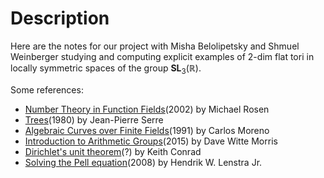Description
==========

Here are the notes for our project with Misha Belolipetsky and Shmuel Weinberger studying and computing explicit examples of 2-dim flat tori in locally symmetric spaces of the group $\mathbf{SL}_3(\mathbb R)$.

Some references:
* [Number Theory in Function Fields](https://link.springer.com/book/10.1007/978-1-4757-6046-0)(2002) by Michael Rosen
* [Trees](https://link.springer.com/book/10.1007/978-3-642-61856-7)(1980) by Jean-Pierre Serre 
* [Algebraic Curves over Finite Fields](https://doi.org/10.1017/CBO9780511608766)(1991) by Carlos Moreno
* [Introduction to Arithmetic Groups](https://deductivepress.ca/)(2015) by Dave Witte Morris
* [Dirichlet's unit theorem](https://kconrad.math.uconn.edu/blurbs/gradnumthy/unittheorem.pdf)(?) by Keith Conrad
* [Solving the Pell equation](https://pub.math.leidenuniv.nl/~lenstrahw/PUBLICATIONS/2008a/art.pdf)(2008) by Hendrik W. Lenstra Jr.
